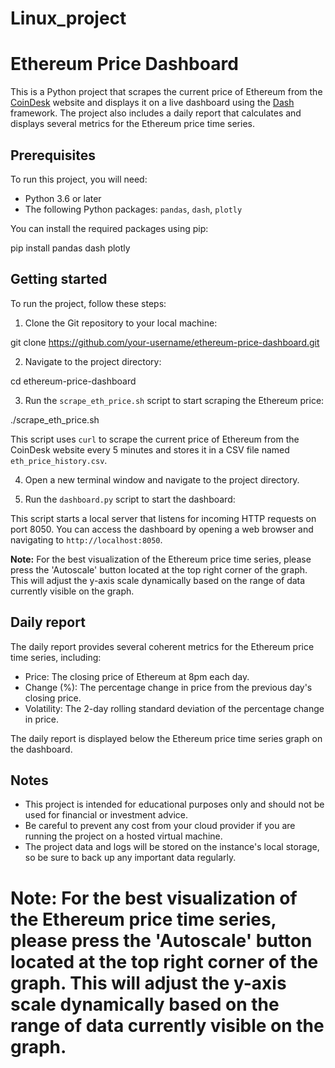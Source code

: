 # Linux_project

# Ethereum Price Dashboard

This is a Python project that scrapes the current price of Ethereum from the [CoinDesk](https://www.coindesk.com/price/ethereum/) website and displays it on a live dashboard using the [Dash](https://dash.plotly.com/) framework. The project also includes a daily report that calculates and displays several metrics for the Ethereum price time series.

## Prerequisites

To run this project, you will need:

- Python 3.6 or later
- The following Python packages: `pandas`, `dash`, `plotly`

You can install the required packages using pip:

pip install pandas dash plotly
## Getting started

To run the project, follow these steps:

1. Clone the Git repository to your local machine:

git clone https://github.com/your-username/ethereum-price-dashboard.git

2. Navigate to the project directory:

cd ethereum-price-dashboard

3. Run the `scrape_eth_price.sh` script to start scraping the Ethereum price:

./scrape_eth_price.sh

This script uses `curl` to scrape the current price of Ethereum from the CoinDesk website every 5 minutes and stores it in a CSV file named `eth_price_history.csv`.

4. Open a new terminal window and navigate to the project directory.

5. Run the `dashboard.py` script to start the dashboard:


This script starts a local server that listens for incoming HTTP requests on port 8050. You can access the dashboard by opening a web browser and navigating to `http://localhost:8050`.

**Note:** For the best visualization of the Ethereum price time series, please press the 'Autoscale' button located at the top right corner of the graph. This will adjust the y-axis scale dynamically based on the range of data currently visible on the graph.

## Daily report

The daily report provides several coherent metrics for the Ethereum price time series, including:

- Price: The closing price of Ethereum at 8pm each day.
- Change (%): The percentage change in price from the previous day's closing price.
- Volatility: The 2-day rolling standard deviation of the percentage change in price.

The daily report is displayed below the Ethereum price time series graph on the dashboard.

## Notes

- This project is intended for educational purposes only and should not be used for financial or investment advice.
- Be careful to prevent any cost from your cloud provider if you are running the project on a hosted virtual machine.
- The project data and logs will be stored on the instance's local storage, so be sure to back up any important data regularly.

# Note: For the best visualization of the Ethereum price time series, please press the 'Autoscale' button located at the top right corner of the graph. This will adjust the y-axis scale dynamically based on the range of data currently visible on the graph.
